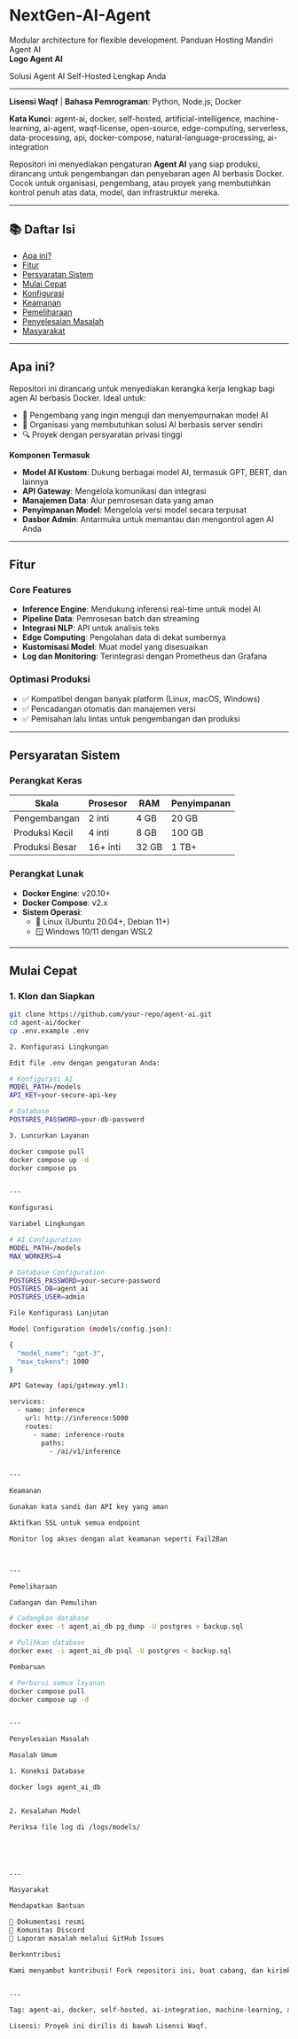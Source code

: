 # NextGen-AI-Agent
Modular architecture for flexible development.
Panduan Hosting Mandiri Agent AI  
**Logo Agent AI**  

Solusi Agent AI Self-Hosted Lengkap Anda  

---

**Lisensi Waqf** | **Bahasa Pemrograman**: Python, Node.js, Docker  

**Kata Kunci**: agent-ai, docker, self-hosted, artificial-intelligence, machine-learning, ai-agent, waqf-license, open-source, edge-computing, serverless, data-processing, api, docker-compose, natural-language-processing, ai-integration  

Repositori ini menyediakan pengaturan **Agent AI** yang siap produksi, dirancang untuk pengembangan dan penyebaran agen AI berbasis Docker. Cocok untuk organisasi, pengembang, atau proyek yang membutuhkan kontrol penuh atas data, model, dan infrastruktur mereka.  

---

## 📚 Daftar Isi  
- [Apa ini?](#apa-ini)  
- [Fitur](#fitur)  
- [Persyaratan Sistem](#persyaratan-sistem)  
- [Mulai Cepat](#mulai-cepat)  
- [Konfigurasi](#konfigurasi)  
- [Keamanan](#keamanan)  
- [Pemeliharaan](#pemeliharaan)  
- [Penyelesaian Masalah](#penyelesaian-masalah)  
- [Masyarakat](#masyarakat)  

---

## Apa ini?  
Repositori ini dirancang untuk menyediakan kerangka kerja lengkap bagi agen AI berbasis Docker. Ideal untuk:  
- 🤖 Pengembang yang ingin menguji dan menyempurnakan model AI  
- 🏢 Organisasi yang membutuhkan solusi AI berbasis server sendiri  
- 🔍 Proyek dengan persyaratan privasi tinggi  

**Komponen Termasuk**  
- **Model AI Kustom**: Dukung berbagai model AI, termasuk GPT, BERT, dan lainnya  
- **API Gateway**: Mengelola komunikasi dan integrasi  
- **Manajemen Data**: Alur pemrosesan data yang aman  
- **Penyimpanan Model**: Mengelola versi model secara terpusat  
- **Dasbor Admin**: Antarmuka untuk memantau dan mengontrol agen AI Anda  

---

## Fitur  

### Core Features  
- **Inference Engine**: Mendukung inferensi real-time untuk model AI  
- **Pipeline Data**: Pemrosesan batch dan streaming  
- **Integrasi NLP**: API untuk analisis teks  
- **Edge Computing**: Pengolahan data di dekat sumbernya  
- **Kustomisasi Model**: Muat model yang disesuaikan  
- **Log dan Monitoring**: Terintegrasi dengan Prometheus dan Grafana  

### Optimasi Produksi  
- ✅ Kompatibel dengan banyak platform (Linux, macOS, Windows)  
- ✅ Pencadangan otomatis dan manajemen versi  
- ✅ Pemisahan lalu lintas untuk pengembangan dan produksi  

---

## Persyaratan Sistem  

### Perangkat Keras  
| Skala         | Prosesor   | RAM      | Penyimpanan |  
|---------------|------------|----------|-------------|  
| Pengembangan  | 2 inti     | 4 GB     | 20 GB       |  
| Produksi Kecil| 4 inti     | 8 GB     | 100 GB      |  
| Produksi Besar| 16+ inti   | 32 GB    | 1 TB+       |  

### Perangkat Lunak  
- **Docker Engine**: v20.10+  
- **Docker Compose**: v2.x  
- **Sistem Operasi**:  
  - 🐧 Linux (Ubuntu 20.04+, Debian 11+)  
  - 🪟 Windows 10/11 dengan WSL2  

---

## Mulai Cepat  

### 1. Klon dan Siapkan  
```bash  
git clone https://github.com/your-repo/agent-ai.git  
cd agent-ai/docker  
cp .env.example .env

2. Konfigurasi Lingkungan

Edit file .env dengan pengaturan Anda:

# Konfigurasi AI  
MODEL_PATH=/models  
API_KEY=your-secure-api-key  

# Database  
POSTGRES_PASSWORD=your-db-password

3. Luncurkan Layanan

docker compose pull  
docker compose up -d  
docker compose ps


---

Konfigurasi

Variabel Lingkungan

# AI Configuration  
MODEL_PATH=/models  
MAX_WORKERS=4  

# Database Configuration  
POSTGRES_PASSWORD=your-secure-password  
POSTGRES_DB=agent_ai  
POSTGRES_USER=admin

File Konfigurasi Lanjutan

Model Configuration (models/config.json):

{  
  "model_name": "gpt-3",  
  "max_tokens": 1000  
}

API Gateway (api/gateway.yml):

services:  
  - name: inference  
    url: http://inference:5000  
    routes:  
      - name: inference-route  
        paths:  
          - /ai/v1/inference


---

Keamanan

Gunakan kata sandi dan API key yang aman

Aktifkan SSL untuk semua endpoint

Monitor log akses dengan alat keamanan seperti Fail2Ban



---

Pemeliharaan

Cadangan dan Pemulihan

# Cadangkan database  
docker exec -t agent_ai_db pg_dump -U postgres > backup.sql  

# Pulihkan database  
docker exec -i agent_ai_db psql -U postgres < backup.sql

Pembaruan

# Perbarui semua layanan  
docker compose pull  
docker compose up -d


---

Penyelesaian Masalah

Masalah Umum

1. Koneksi Database

docker logs agent_ai_db


2. Kesalahan Model

Periksa file log di /logs/models/





---

Masyarakat

Mendapatkan Bantuan

📖 Dokumentasi resmi
💬 Komunitas Discord
📝 Laporan masalah melalui GitHub Issues

Berkontribusi

Kami menyambut kontribusi! Fork repositori ini, buat cabang, dan kirimkan PR.


---

Tag: agent-ai, docker, self-hosted, ai-integration, machine-learning, api, edge-computing, waqf-license, open-source

Lisensi: Proyek ini dirilis di bawah Lisensi Waqf.
